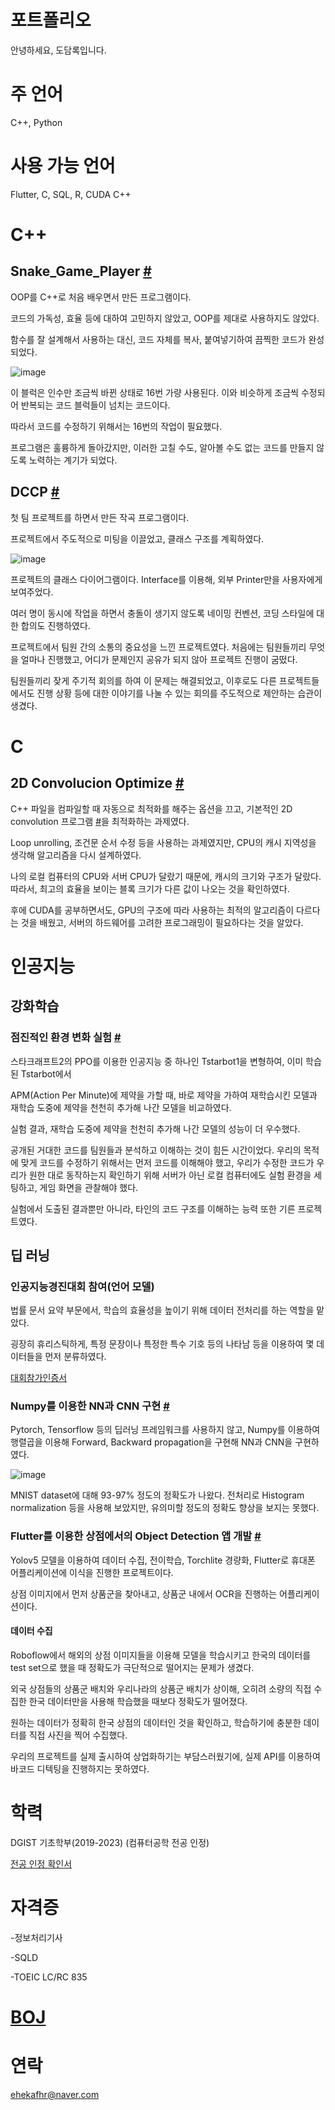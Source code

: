 # 포트폴리오
안녕하세요, 도담록입니다.

# 주 언어

C++, Python

# 사용 가능 언어

Flutter, C, SQL, R, CUDA C++


# C++

## Snake_Game_Player [#](https://github.com/ehekafhr/DGIST_ASSIGNMENTS/blob/main/HW4/MyPlayer.cpp)

OOP를 C++로 처음 배우면서 만든 프로그램이다. 

코드의 가독성, 효율 등에 대하여 고민하지 않았고, OOP를 제대로 사용하지도 않았다.

함수를 잘 설계해서 사용하는 대신, 코드 자체를 복사, 붙여넣기하여 끔찍한 코드가 완성되었다.

![image](https://github.com/user-attachments/assets/282f7445-d17e-427c-b7fe-219ffc436c10)

이 블럭은 인수만 조금씩 바뀐 상태로 16번 가량 사용된다. 이와 비슷하게 조금씩 수정되어 반복되는 코드 블럭들이 넘치는 코드이다.

따라서 코드를 수정하기 위해서는 16번의 작업이 필요했다.

프로그램은 훌륭하게 돌아갔지만, 이러한 고칠 수도, 알아볼 수도 없는 코드를 만들지 않도록 노력하는 계기가 되었다.

## DCCP [#](https://github.com/sadgabriel/DCCP)

첫 팀 프로젝트를 하면서 만든 작곡 프로그램이다.

프로젝트에서 주도적으로 미팅을 이끌었고, 클래스 구조를 계획하였다.

![image](https://github.com/user-attachments/assets/7df52a8b-4c67-4c1b-830b-8fb23259fd36)

프로젝트의 클래스 다이어그램이다. Interface를 이용해, 외부 Printer만을 사용자에게 보여주었다.

여러 명이 동시에 작업을 하면서 충돌이 생기지 않도록 네이밍 컨벤션, 코딩 스타일에 대한 합의도 진행하였다.

프로젝트에서 팀원 간의 소통의 중요성을 느낀 프로젝트였다. 처음에는 팀원들끼리 무엇을 얼마나 진행했고, 어디가 문제인지 공유가 되지 않아 프로젝트 진행이 굼떴다.

팀원들끼리 잦게 주기적 회의를 하여 이 문제는 해결되었고, 이후로도 다른 프로젝트들에서도 진행 상황 등에 대한 이야기를 나눌 수 있는 회의를 주도적으로 제안하는 습관이 생겼다.

# C

## 2D Convolucion Optimize  [#](https://github.com/ehekafhr/DGIST_ASSIGNMENTS/tree/main/systemprogramming_optimize)

C++ 파일을 컴파일할 때 자동으로 최적화를 해주는 옵션을 끄고, 기본적인 2D convolution 프로그램 [#](https://github.com/ehekafhr/DGIST_ASSIGNMENTS/blob/main/systemprogramming_optimize/proj.c)을 최적화하는 과제였다.

Loop unrolling, 조건문 순서 수정 등을 사용하는 과제였지만, CPU의 캐시 지역성을 생각해 알고리즘을 다시 설계하였다.

나의 로컬 컴퓨터의 CPU와 서버 CPU가 달랐기 때문에, 캐시의 크기와 구조가 달랐다. 따라서, 최고의 효율을 보이는 블록 크기가 다른 값이 나오는 것을 확인하였다.

후에 CUDA를 공부하면서도, GPU의 구조에 따라 사용하는 최적의 알고리즘이 다르다는 것을 배웠고, 서버의 하드웨어를 고려한 프로그래밍이 필요하다는 것을 알았다.

# 인공지능

## 강화학습

### 점진적인 환경 변화 실험  [#](https://github.com/ehekafhr/TStarBot1)

스타크래프트2의 PPO를 이용한 인공지능 중 하나인 Tstarbot1을 변형하여, 이미 학습된 Tstarbot에서

APM(Action Per Minute)에 제약을 가할 때, 바로 제약을 가하여 재학습시킨 모델과 재학습 도중에 제약을 천천히 추가해 나간 모델을 비교하였다.

실험 결과, 재학습 도중에 제약을 천천히 추가해 나간 모델의 성능이 더 우수했다.

공개된 거대한 코드를 팀원들과 분석하고 이해하는 것이 힘든 시간이었다. 우리의 목적에 맞게 코드를 수정하기 위해서는 먼저 코드를 이해해야 했고, 우리가 수정한 코드가 우리가 원한 대로 동작하는지 확인하기 위해 서버가 아닌 로컬 컴퓨터에도 실험 환경을 세팅하고, 게임 화면을 관찰해야 했다. 

실험에서 도출된 결과뿐만 아니라, 타인의 코드 구조를 이해하는 능력 또한 기른 프로젝트였다.

## 딥 러닝

### 인공지능경진대회 참여(언어 모델)

법률 문서 요약 부문에서, 학습의 효율성을 높이기 위해 데이터 전처리를 하는 역할을 맡았다.

굉장히 휴리스틱하게, 특정 문장이나 특정한 특수 기호 등의 나타남 등을 이용하여 몇 데이터들을 먼저 분류하였다.

[대회참가인증서](https://github.com/user-attachments/files/18141398/default.pdf)


### Numpy를 이용한 NN과 CNN 구현 [#](https://github.com/ehekafhr/DGIST_ASSIGNMENTS/tree/main/%EB%94%A5%EB%9F%AC%EB%8B%9D%EA%B0%9C%EB%A1%A0/PA1_201911050_%EB%8F%84%EB%8B%B4%EB%A1%9D)

Pytorch, Tensorflow 등의 딥러닝 프레임워크를 사용하지 않고, Numpy를 이용하여 행렬곱을 이용해 Forward, Backward propagation을 구현해 NN과 CNN을 구현하였다.

![image](https://github.com/user-attachments/assets/62cacd07-c9ee-47ce-872d-a11847f9806d)

MNIST dataset에 대해 93-97% 정도의 정확도가 나왔다. 전처리로 Histogram normalization 등을 사용해 보았지만, 유의미할 정도의 정확도 향상을 보지는 못했다.


### Flutter를 이용한 상점에서의 Object Detection 앱 개발 [#](https://github.com/ehekafhr/od_ugrp_ehekafhr)

Yolov5 모델을 이용하여 데이터 수집, 전이학습, Torchlite 경량화, Flutter로 휴대폰 어플리케이션에 이식을 진행한 프로젝트이다.

상점 이미지에서 먼저 상품군을 찾아내고, 상품군 내에서 OCR을 진행하는 어플리케이션이다.

#### 데이터 수집

Roboflow에서 해외의 상점 이미지들을 이용해 모델을 학습시키고 한국의 데이터를 test set으로 했을 때 정확도가 극단적으로 떨어지는 문제가 생겼다.

외국 상점들의 상품군 배치와 우리나라의 상품군 배치가 상이해, 오히려 소량의 직접 수집한 한국 데이터만을 사용해 학습했을 때보다 정확도가 떨어졌다.

원하는 데이터가 정확히 한국 상점의 데이터인 것을 확인하고, 학습하기에 충분한 데이터를 직접 사진을 찍어 수집했다.

우리의 프로젝트를 실제 출시하여 상업화하기는 부담스러웠기에, 실제 API를 이용하여 바코드 디텍팅을 진행하지는 못하였다.

# 학력

DGIST 기초학부(2019-2023) (컴퓨터공학 전공 인정)

[전공 인정 확인서](https://github.com/user-attachments/files/18141400/201911050.pdf)

# 자격증

-정보처리기사

-SQLD

-TOEIC LC/RC 835

# [BOJ](https://www.acmicpc.net/user/ehekafhr)

# 연락
ehekafhr@naver.com
